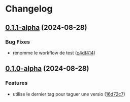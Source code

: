 # Changelog

## [0.1.1-alpha](https://github.com/Seboran/nirinapass/compare/v0.1.0-alpha...v0.1.1-alpha) (2024-08-28)


### Bug Fixes

* renomme le workflow de test ([c4df414](https://github.com/Seboran/nirinapass/commit/c4df414d19ecf9a9d4a73304556b8f99368c9ee3))

## [0.1.0-alpha](https://github.com/Seboran/nirinapass/compare/v0.0.3-alpha...v0.1.0-alpha) (2024-08-28)


### Features

* utilise le dernier tag pour taguer une versio ([16d72c7](https://github.com/Seboran/nirinapass/commit/16d72c78595438cb03056de0adc7dfec18ff4e19))
